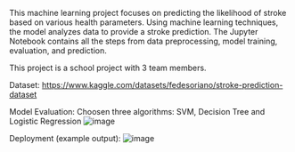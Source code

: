 This machine learning project focuses on predicting the likelihood of stroke based on various health parameters. Using machine learning techniques, the model analyzes data to provide a stroke prediction. The Jupyter Notebook contains all the steps from data preprocessing, model training, evaluation, and prediction.

This project is a school project with 3 team members.

Dataset:
https://www.kaggle.com/datasets/fedesoriano/stroke-prediction-dataset

Model Evaluation:
Choosen three algorithms: SVM, Decision Tree and Logistic Regression
![image](https://github.com/user-attachments/assets/c505d605-b83c-431b-a16c-e17e87bb556e)

Deployment (example output):
![image](https://github.com/user-attachments/assets/d26a9776-8324-4e51-9297-31f3554b3cee)
